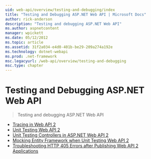 ```yaml
---
uid: web-api/overview/testing-and-debugging/index
title: "Testing and Debugging ASP.NET Web API | Microsoft Docs"
author: rick-anderson
description: "Testing and debugging ASP.NET Web API"
ms.author: aspnetcontent
manager: wpickett
ms.date: 05/12/2012
ms.topic: article
ms.assetid: 31f2a034-e4d0-401b-be29-209a274a192e
ms.technology: dotnet-webapi
ms.prod: .net-framework
msc.legacyurl: /web-api/overview/testing-and-debugging
msc.type: chapter
---
```

Testing and Debugging ASP.NET Web API
====================
> Testing and debugging ASP.NET Web API


- [Tracing in Web API 2](tracing-in-aspnet-web-api.md)
- [Unit Testing Web API 2](unit-testing-with-aspnet-web-api.md)
- [Unit Testing Controllers in ASP.NET Web API 2](unit-testing-controllers-in-web-api.md)
- [Mocking Entity Framework when Unit Testing Web API 2](mocking-entity-framework-when-unit-testing-aspnet-web-api-2.md)
- [Troubleshooting HTTP 405 Errors after Publishing Web API 2 Applications](troubleshooting-http-405-errors-after-publishing-web-api-applications.md)